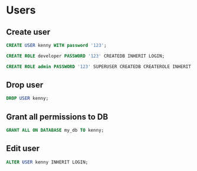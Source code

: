 # Users

## Create user

```sql
CREATE USER kenny WITH password '123';

CREATE ROLE developer PASSWORD '123' CREATEDB INHERIT LOGIN;

CREATE ROLE admin PASSWORD '123' SUPERUSER CREATEDB CREATEROLE INHERIT LOGIN;
```

## Drop user

```sql
DROP USER kenny;
```

## Grant all permissions to DB

```sql
GRANT ALL ON DATABASE my_db TO kenny;
```

## Edit user

```sql
ALTER USER kenny INHERIT LOGIN;
```
